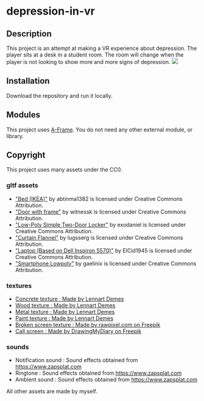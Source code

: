 # depression-in-vr
## Description
This project is an attempt at making a VR experience about depression. The player sits at a desk in a student room. The room will change when the player is not looking to show more and more signs of depression. 
![](https://github.com/Tchetchouille/depression-in-vr/blob/main/depressionGif.gif)

## Installation
Download the repository and run it locally.

## Modules
This project uses [A-Frame](https://aframe.io/).
You do not need any other external module, or library.

## Copyright
This project uses many assets under the CC0.
### gltf assets
* ["Bed (IKEA)"](https://skfb.ly/ozMVX) by abtinma1382 is licensed under Creative Commons Attribution.
* ["Door with frame"](https://skfb.ly/6VKAQ) by witnessk is licensed under Creative Commons Attribution.
* ["Low-Poly Simple Two-Door Locker"](https://skfb.ly/orqs6) by exodaniel is licensed under Creative Commons Attribution.
* ["Curtain Flannel"](https://skfb.ly/o9XK7) by lugsserg is licensed under Creative Commons Attribution.
* ["Laptop (Based on Dell Inspiron 5570)"](https://skfb.ly/6RuLq) by ElCid1945 is licensed under Creative Commons Attribution.
* ["Smartphone Lowpoly"](https://skfb.ly/o7oGQ) by gaelinix is licensed under Creative Commons Attribution.
### textures
* [Concrete texture : Made by Lennart Demes](https://ambientcg.com/view?id=Concrete031)
* [Wood texture : Made by Lennart Demes](https://ambientcg.com/view?id=Wood058)
* [Metal texture : Made by Lennart Demes](https://ambientcg.com/view?id=Metal041A)
* [Paint texture : Made by Lennart Demes](https://ambientcg.com/view?id=Fabric030)
* [Broken screen texture : Made by rawpixel.com on Freepik](https://www.freepik.com/free-photo/black-cracked-background-with-broken-glass-texture_17224681.htm#query=broken%20screen&position=8&from_view=search&track=sph)
* [Call screen : Made by DrawingMyDiary on Freepik](https://www.freepik.com/free-vector/calling-screen-with-faceless-avatar-isolated-vector-illustration_16294583.htm#query=call&position=11&from_view=search&track=sph)
### sounds
* Notification sound : Sound effects obtained from https://www.zapsplat.com
* Ringtone : Sound effects obtained from https://www.zapsplat.com
* Ambient sound : Sound effects obtained from https://www.zapsplat.com

All other assets are made by myself.

